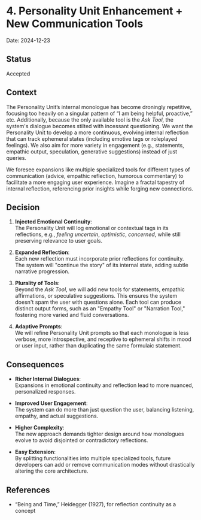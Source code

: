 # 4. Personality Unit Enhancement + New Communication Tools

Date: 2024-12-23

## Status

Accepted

## Context

The Personality Unit’s internal monologue has become droningly repetitive, focusing too heavily on a singular pattern of “I am being helpful, proactive,” etc. Additionally, because the only available tool is the *Ask Tool*, the system's dialogue becomes stilted with incessant questioning. We want the Personality Unit to develop a more continuous, evolving internal reflection that can track ephemeral states (including emotive tags or roleplayed feelings). We also aim for more variety in engagement (e.g., statements, empathic output, speculation, generative suggestions) instead of just queries.

We foresee expansions like multiple specialized tools for different types of communication (advice, empathic reflection, humorous commentary) to facilitate a more engaging user experience. Imagine a fractal tapestry of internal reflection, referencing prior insights while forging new connections.

## Decision

1. **Injected Emotional Continuity**:  
   The Personality Unit will log emotional or contextual tags in its reflections, e.g., *feeling uncertain*, *optimistic*, *concerned*, while still preserving relevance to user goals.

2. **Expanded Reflection**:  
   Each new reflection must incorporate prior reflections for continuity. The system will "continue the story" of its internal state, adding subtle narrative progression.

3. **Plurality of Tools**:  
   Beyond the *Ask Tool*, we will add new tools for statements, empathic affirmations, or speculative suggestions. This ensures the system doesn't spam the user with questions alone. Each tool can produce distinct output forms, such as an "Empathy Tool" or "Narration Tool," fostering more varied and fluid conversations.

4. **Adaptive Prompts**:  
   We will refine Personality Unit prompts so that each monologue is less verbose, more introspective, and receptive to ephemeral shifts in mood or user input, rather than duplicating the same formulaic statement.

## Consequences

- **Richer Internal Dialogues**:  
  Expansions in emotional continuity and reflection lead to more nuanced, personalized responses.

- **Improved User Engagement**:  
  The system can do more than just question the user, balancing listening, empathy, and actual suggestions.

- **Higher Complexity**:  
  The new approach demands tighter design around how monologues evolve to avoid disjointed or contradictory reflections.

- **Easy Extension**:  
  By splitting functionalities into multiple specialized tools, future developers can add or remove communication modes without drastically altering the core architecture.

## References

- “Being and Time,” Heidegger (1927), for reflection continuity as a concept
